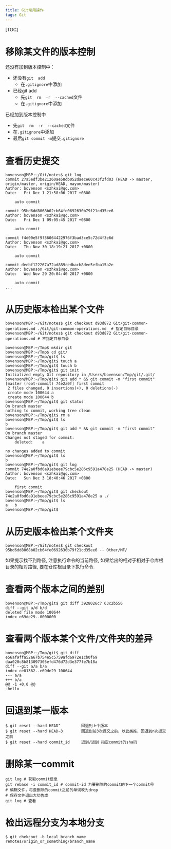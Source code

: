 ```yaml
---
title: Git常用操作
tags: Git
---
```


[TOC]

# 移除某文件的版本控制

还没有加到版本控制中：

- 还没有`git  add`
  - 在`.gitignore`中添加
- 已经git add
  - 先`git  rm  -r  --cached`文件
  - 在`.gitignore`中添加

已经加到版本控制中

- 先`git  rm  -r  --cached`文件  
- 在`.gitignore`中添加
- 最后`git commit -m`提交`.gitignore`


# 查看历史提交

```shell
bovenson@MBP:~/Git/notes$ git log
commit 27a5edf3be21260ae58db052daece60c43f2fd03 (HEAD -> master, origin/master, origin/HEAD, mayun/master)
Author: bovenson <szhkai@qq.com>
Date:   Fri Dec 1 21:58:06 2017 +0800

    auto commit

commit 95bd6dd8068b02cb64fe0692630b79f21cd35ee6
Author: bovenson <szhkai@qq.com>
Date:   Fri Dec 1 09:05:45 2017 +0800

    auto commit

commit f4d00e5f9f56064422976f3bad3ce5c72d4f3e6d
Author: bovenson <szhkai@qq.com>
Date:   Thu Nov 30 18:19:21 2017 +0800

    auto commit

commit deebf122267a72ad889cedbacb8dee5efba15a2e
Author: bovenson <szhkai@qq.com>
Date:   Wed Nov 29 20:04:40 2017 +0800

    auto commit
...
```

# 从历史版本检出某个文件

```shell
bovenson@MBP:~/Git/notes$ git checkout d93d872 Git/git-common-operations.md ./Git/git-common-operations.md	# 指定目标目录
bovenson@MBP:~/Git/notes$ git checkout d93d872 Git/git-common-operations.md	# 不指定目标目录
```



```shell
bovenson@MBP:~/Tmp$ mkdir git
bovenson@MBP:~/Tmp$ cd git/
bovenson@MBP:~/Tmp/git$ ls
bovenson@MBP:~/Tmp/git$ touch a
bovenson@MBP:~/Tmp/git$ touch b
bovenson@MBP:~/Tmp/git$ git init
Initialized empty Git repository in /Users/bovenson/Tmp/git/.git/
bovenson@MBP:~/Tmp/git$ git add * && git commit -m "first commit"
[master (root-commit) 74e2a0f] first commit
 2 files changed, 0 insertions(+), 0 deletions(-)
 create mode 100644 a
 create mode 100644 b
bovenson@MBP:~/Tmp/git$ git status
On branch master
nothing to commit, working tree clean
bovenson@MBP:~/Tmp/git$ rm a
bovenson@MBP:~/Tmp/git$ ls
b
bovenson@MBP:~/Tmp/git$ git add * && git commit -m "first commit"
On branch master
Changes not staged for commit:
	deleted:    a

no changes added to commit
bovenson@MBP:~/Tmp/git$ ls
b
bovenson@MBP:~/Tmp/git$ git log
commit 74e2a0fbd6a91ebeee79cbc5e286c9591a478e25 (HEAD -> master)
Author: bovenson <szhkai@qq.com>
Date:   Sun Dec 3 18:40:46 2017 +0800

    first commit
bovenson@MBP:~/Tmp/git$ git checkout 74e2a0fbd6a91ebeee79cbc5e286c9591a478e25 a ./
bovenson@MBP:~/Tmp/git$ ls
a	b
bovenson@MBP:~/Tmp/git$ 
```

# 从历史版本检出某个文件夹

```shell
bovenson@MBP:~/Git/notes$ git checkout 95bd6dd8068b02cb64fe0692630b79f21cd35ee6 -- Other/MF/
```

如果提示找不到路径, 注意执行命令的当前路径,  如果给出的相对于相对于仓库根目录的相对路径, 要在仓库根目录下执行命令.

# 查看两个版本之间的差别

```shell
bovenson@MBP:~/Tmp/git$ git diff 3928026c7 63c2b556
diff --git a/d b/d
deleted file mode 100644
index e69de29..0000000
```

# 查看两个版本某个文件/文件夹的差异

```shell
bovenson@MBP:~/Tmp/git$ git diff e56af9ffa52a67b754e5c5759afd6972e1cb0f69 daa020c8b813097305efd476d72d3e377fe7b18a
diff --git a/a b/a
index ce01362..e69de29 100644
--- a/a
+++ b/a
@@ -1 +0,0 @@
-hello
```

# 回退到某一版本

```shell
$ git reset --hard HEAD^         回退到上个版本
$ git reset --hard HEAD~3        回退到前3次提交之前，以此类推，回退到n次提交之前
$ git reset --hard commit_id     退到/进到 指定commit的sha码
```

# 删除某一commit

```shell
git log	# 获取commit信息 
git rebase -i commit_id	# commit-id 为要删除的commit的下一个commit号 
# 编辑文件，将要删除的commit之前的单词改为drop 
# 保存文件退出大功告成 
git log	# 查看
```

# 检出远程分支为本地分支

```shell
$ git chekcout -b local_branch_name remotes/origin_or_something/branch_name
```

